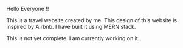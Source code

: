 Hello Everyone !!

This is a travel website created by me. This design of this website is inspired by Airbnb. I have built it using MERN stack.

This is not yet complete. I am currently working on it. 
